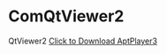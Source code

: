 # ComQtViewer2
QtViewer2
<a href="https://drive.google.com/file/d/19c-FRqktN6KXwfh-8iyhegbTLG3MRBaq/view?usp=sharing" download>Click to Download AptPlayer3</a>

